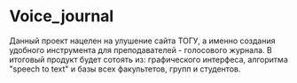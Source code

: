 # Voice_journal
Данный проект нацелен на улушение сайта ТОГУ, а именно создания удобного инструмента для преподавателей - голосового журнала.
В итоговый продукт будет сотоять из: графического интерфеса, алгоритма "speech to text" и базы всех факультетов, групп и студентов.

